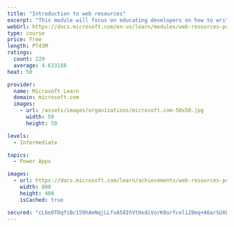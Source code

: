 ```yaml
---
title: "Introduction to web resources"
excerpt: "This module will focus on educating developers on how to write HTML web resources in support of presenting custom presentation logic within the Microsoft Power Platform user experience."
webUrl: https://docs.microsoft.com/en-us/learn/modules/web-resources-power-platform/
type: course
price: Free
length: PT43M
ratings:
  count: 229
  average: 4.633188
heat: 50

provider:
  name: Microsoft Learn
  domain: microsoft.com
  images:
    - url: /assets/images/organizations/microsoft.com-50x50.jpg
      width: 50
      height: 50

levels:
  - Intermediate

topics:
  - Power Apps

images:
  - url: https://docs.microsoft.com/learn/achievements/web-resources-power-platform-social.png
    width: 800
    height: 400
    isCached: true

secured: "cL6oOTOqfiBc159hAeNqjLLfxA58IhVtHxdiVorK0orfceliZ8mq+A6arSUXLkXTjrKqnS8NWFGa5soc68axfqDSIfXWWAIAEk9gKiTUrYG4Hd3CIEMQbp9Je30WdUm6Pm2Fb9cbYlMsVlgjeq/mJ0GdgfpLSXOOoFuIbyxqijJj6kfWnC0WYYNi3Gmlg90PIz0KPePvk8sw+t77EvZ+q8WpyPeUflBeqgR3Zq85LqcZ8rRvZ3CufbCXOCGsMQYPqjy7uvjqMaLKHxHxeEVZStygKcqdxilr7lwA/+Zr7KpMkHagI7VhaeMDAKMuTFZehySsJgkE8VynbENCptLvxWvJYSVvdkNc8NOxKhYBPHyFy/UcHK5qW1hpkXbYWNrxPRo8/9bDVDk4StmKTvaKcv8VXghcAxyHn8rXX5+Mwa8=;yY6jbA816jeUtMiRjXswPg=="
---
```


